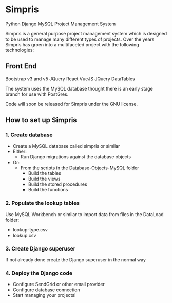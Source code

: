 # Simpris
Python Django MySQL Project Management System

Simpris is a general purpose project management system which is designed to be used to manage many different types of projects. Over the years Simpris has groen into a multifaceted project with the following technologies:

## Front End
Bootstrap v3 and v5
JQuery
React
VueJS
JQuery DataTables

The system uses the MySQL database thought there is an early stage branch for use with PostGres.

Code will soon be released for Simpris under the GNU license.

## How to set up Simpris
### 1. Create database
- Create a MySQL database called simpris or similar
- Either:
    - Run Django migrations against the database objects
- Or:
  - From the scripts in the Database-Objects-MySQL folder
    - Build the tables 
    - Build the views
    - Build the stored procedures
    - Build the functions

### 2. Populate the lookup tables
Use MySQL Workbench or similar to import data from files in the DataLoad folder:
- lookup-type.csv
- lookup.csv
 
### 3. Create Django superuser
If not already done create the Django superuser in the normal way

### 4. Deploy the Django code
- Configure SendGrid or other email provider
- Configure database connection
- Start managing your projects!
